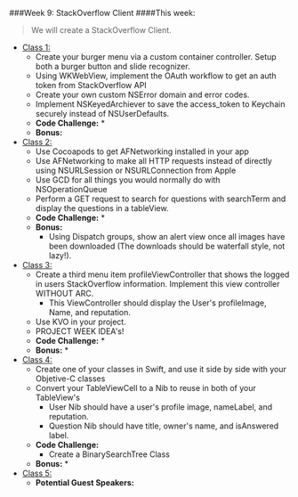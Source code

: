 ###Week 9: StackOverflow Client
####This week:
> We will create a StackOverflow Client.

  * [Class 1:](class-1/)
  	* Create your burger menu via a custom container controller. Setup both a burger button and slide recognizer.
    * Using WKWebView, implement the OAuth workflow to get an auth token from StackOverflow API
    * Create your own custom NSError domain and error codes.
    * Implement NSKeyedArchiever to save the access_token to Keychain securely instead of NSUserDefaults.
	* **Code Challenge:**
		*
	* **Bonus:**
  * [Class 2:](class-2/)
  	* Use Cocoapods to get AFNetworking installed in your app
    * Use AFNetworking to make all HTTP requests instead of directly using NSURLSession or NSURLConnection from Apple
    * Use GCD for all things you would normally do with NSOperationQueue
    * Perform a GET request to search for questions with searchTerm and display the questions in a tableView.
	* **Code Challenge:**
		*
	* **Bonus:**
		* Using Dispatch groups, show an alert view once all images have been downloaded (The downloads should be waterfall style, not lazy!).
  * [Class 3:](class-3/)
  	* Create a third menu item profileViewController that shows the logged in users StackOverflow information. Implement this view controller WITHOUT ARC.
      * This ViewController should display the User's profileImage, Name, and reputation.
    * Use KVO in your project.
    * PROJECT WEEK IDEA's!
	* **Code Challenge:**
		*
	* **Bonus:**
		*
  * [Class 4:](class-4/)
    * Create one of your classes in Swift, and use it side by side with your Objetive-C classes
    * Convert your TableViewCell to a Nib to reuse in both of your TableView's
      * User Nib should have a user's profile image, nameLabel, and reputation.
      * Question Nib should have title, owner's name, and isAnswered label.
	* **Code Challenge:**
		* Create a BinarySearchTree Class
	* **Bonus:**
		*
  * [Class 5:](class-5/)
  	* **Potential Guest Speakers:**
